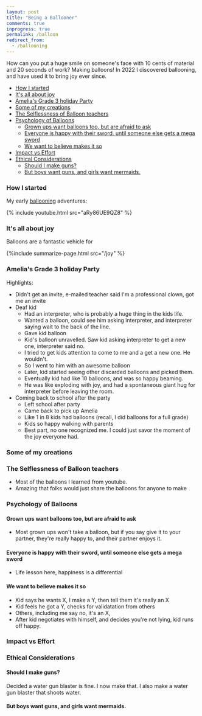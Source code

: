 ```yaml
---
layout: post
title: "Being a Ballooner"
comments: true
inprogress: true
permalink: /balloon
redirect_from:
  - /ballooning
---
```


How can you put a huge smile on someone's face with 10 cents of material and 20 seconds of work? Making balloons! In 2022 I discovered ballooning, and have used it to bring joy ever since.

<!-- prettier-ignore-start -->
<!-- vim-markdown-toc GFM -->

- [How I started](#how-i-started)
- [It's all about joy](#its-all-about-joy)
- [Amelia's Grade 3 holiday Party](#amelias-grade-3-holiday-party)
- [Some of my creations](#some-of-my-creations)
- [The Selflessness of Balloon teachers](#the-selflessness-of-balloon-teachers)
- [Psychology of Balloons](#psychology-of-balloons)
    - [Grown ups want balloons too, but are afraid to ask](#grown-ups-want-balloons-too-but-are-afraid-to-ask)
    - [Everyone is happy with their sword, until someone else gets a mega sword](#everyone-is-happy-with-their-sword-until-someone-else-gets-a-mega-sword)
    - [We want to believe makes it so](#we-want-to-believe-makes-it-so)
- [Impact vs Effort](#impact-vs-effort)
- [Ethical Considerations](#ethical-considerations)
    - [Should I make guns?](#should-i-make-guns)
    - [But boys want guns, and girls want mermaids.](#but-boys-want-guns-and-girls-want-mermaids)

<!-- vim-markdown-toc -->
<!-- prettier-ignore-end -->

### How I started

My early [ballooning](https://idvork.in/ig66/614) adventures:

{% include youtube.html src="aRy86UE9QZ8" %}

### It's all about joy

Balloons are a fantastic vehicle for

{%include summarize-page.html src="/joy" %}

### Amelia's Grade 3 holiday Party

Highlights:

*  Didn't get an invite, e-mailed teacher said I'm a professional clown, got me an invite
*  Deaf kid
    * Had an interpreter, who is probably a huge thing in the kids life.
    * Wanted a balloon, could see him asking interpreter, and interpreter saying wait to the back of the line.
    * Gave kid balloon
    * Kid's balloon unravelled. Saw kid asking interpreter to get a new one, interpreter said no.
    * I tried to get  kids attention to come to me and a get a new one. He wouldn't.
    * So I went to him with an awesome balloon
    * Later, kid started seeing other discarded balloons and picked them.
    * Eventually kid had like 10 balloons, and was so happy beaming.
    * He was like exploding with joy, and had a spontaneous giant hug for interpreter before leaving the room.
* Coming back to school after the party
    * Left school after party
    * Came back to pick up Amelia
    * Like 1 in 8 kids had balloons (recall, I did balloons for a full grade)
    * Kids so happy walking with parents
    * Best part, no one recognized me. I could just savor the moment of the joy everyone had.

### Some of my creations

### The Selflessness of Balloon teachers

* Most of the balloons I learned from youtube.
* Amazing that folks would just share the balloons for anyone to make


### Psychology of Balloons

#### Grown ups want balloons too, but are afraid to ask

* Most grown ups won't take a balloon, but if you say give it to your partner, they're really happy to, and their partner enjoys it.

#### Everyone is happy with their sword, until someone else gets a mega sword

* Life lesson here, happiness is a differential

#### We want to believe makes it so

* Kid says he wants X, I make a Y, then tell them it's really an X
* Kid feels he got a Y, checks for validatation from others
* Others, including me say no, it's an X,
* After kid negotiates with himself, and decides you're not lying, kid runs off happy.

### Impact vs Effort

### Ethical Considerations

#### Should I make guns?

Decided a water gun blaster is fine. I now make that. I also make a water gun blaster that shoots water.

#### But boys want guns, and girls want mermaids.

